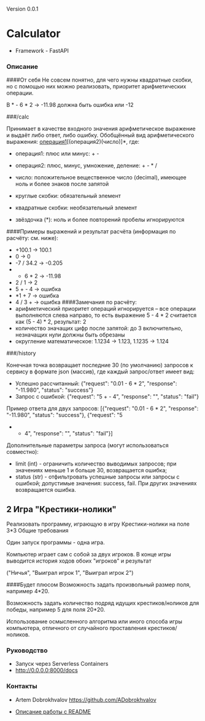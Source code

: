 Version  0.0.1

# Calculator #

* Framework - FastAPI


### Описание ###

####От себя
  Не совсем понятно, для чего нужны квадратные скобки, но с помощью них можно реализовать, приоритет арифметических операции.
  
  В * - 6 * 2 → -11.98 должна быть ошибка или -12
  

###/calc

Принимает в качестве входного значения арифметическое выражение и выдаёт либо ответ, либо ошибку.
Обобщённый вид арифметического выражения: [операция1](число)[(операция2)(число)]*, где:
* операция1: плюс или минус: + -

* операция2: плюс, минус, умножение, деление: + - * /

* число: положительное вещественное число (decimal), имеющее ноль и более знаков после запятой

* круглые скобки: обязательный элемент

* квадратные скобки: необязательный элемент

* звёздочка (*): ноль и более повторений
пробелы игнорируются

####Примеры выражений и результат расчёта (информация по расчёту: см. ниже):
* +100.1 → 100.1
* 0 → 0
* -7 / 34.2 → -0.205
* - 6 * 2 → -11.98
* 2 / 1 → 2
* 5 + - 4 → ошибка
* *1 + 7 → ошибка
* 4 / 3 + → ошибка
####Замечания по расчёту:
* арифметический приоритет операций игнорируется – все операции выполняются слева направо, то есть
выражение 5 - 4 * 2 считается как (5 - 4) * 2, результат: 2
* количество значащих цифр после запятой: до 3 включительно, незначащих нули должны быть обрезаны
* округление математическое: 1.1234 → 1.123, 1.1235 → 1.124

###/history

Конечная точка возвращает последние 30 (по умолчанию) запросов к сервису в формате json (массив), где каждый
запрос/ответ имеет вид:
* Успешно рассчитанный: {"request": "0.01 - 6 * 2", "response": "-11.980", "status": "success"}
* Запрос с ошибкой: {"request": "5 + - 4", "response": "", "status": "fail"}

Пример ответа для двух запросов: [{"request": "0.01 - 6 * 2", "response": "-11.980", "status": "success"}, {"request": "5
+ - 4", "response": "", "status": "fail"}]


Дополнительные параметры запроса (могут использоваться совместно):
* limit (int) - ограничить количество выводимых запросов; при значениях меньше 1 и больше 30,
возвращается ошибка;
* status (str) - отфильтровать успешные запросы или запросы с ошибкой; допустимые значения: success, fail.
При других значениях возвращается ошибка.

## 2 Игра "Крестики-нолики"
Реализовать программу, играющую в игру Крестики-нолики на поле 3*3
Общие требования

Один запуск программы - одна игра.

Компьютер играет сам с собой за двух игроков. В конце игры выводится история ходов обоих "игроков" и результат

("Ничья", "Выиграл игрок 1", "Выиграл игрок 2")

####Будет плюсом
Возможность задать произвольный размер поля, например 4*20.

Возможность задать количество подряд идущих крестиков/ноликов для победы, например 5 для поля 20*20.

Использование осмысленного алгоритма или иного способа игры компьютера, отличного от случайного
проставления крестиков/ноликов.


### Руководство ###

* Запуск через Serverless Containers
* http://0.0.0.0:8000/docs

### Контакты ###

* 
  Artem Dobrokhvalov
  https://github.com/ADobrokhvalov

* [Описание работы с README](https://bitbucket.org/tutorials/markdowndemo)
